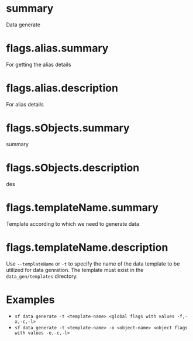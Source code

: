 # summary

Data generate

# flags.alias.summary

For getting the alias details

# flags.alias.description

For alias details 
# flags.sObjects.summary

summary

# flags.sObjects.description

des

# flags.templateName.summary

Template according to which we need to generate data

# flags.templateName.description

Use `--templateName` or `-t` to specify the name of the data template to be utilized for data genration. The template must exist in the `data_gen/templates` directory.

# Examples

- `sf data generate -t <template-name> <global flags with values -f,-x,-c,-l>`
- `sf data generate -t <template-name> -o <object-name> <object flags with values -e,-c,-l>`
